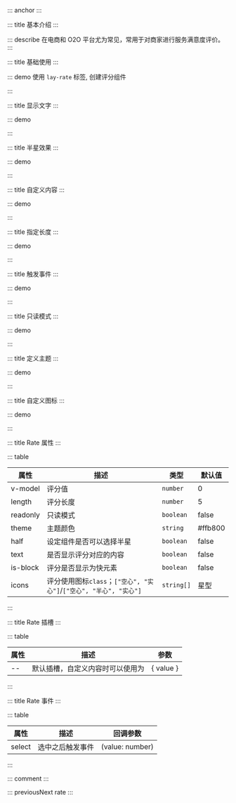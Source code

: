 ::: anchor
:::

::: title 基本介绍
:::

::: describe 在电商和 O2O 平台尤为常见，常用于对商家进行服务满意度评价。
:::

::: title 基础使用
:::

::: demo 使用 `lay-rate` 标签, 创建评分组件

<template>
  <lay-rate v-model="all1"></lay-rate>
</template>

<script>
import { ref } from 'vue';

export default {
  setup() {

     const all1 = ref(0)

    return {
      all1
    }
  }
}
</script>

:::

::: title 显示文字
:::

::: demo

<template>
  <lay-rate v-model="all" :text="true"></lay-rate>
</template>

<script>
import { ref } from 'vue'

export default {
  setup() {

    const all = ref(4)

    return {
      all
    }
  }
}
</script>

:::

::: title 半星效果
:::

::: demo

<template>
    <lay-rate v-model="half1" :half="true" :is-block="true"></lay-rate>
    <lay-rate v-model="half2" :half="true" :text="true" :is-block="true"></lay-rate>
</template>

<script>
import { ref } from 'vue';

export default {
  setup() {

     const half1 = ref(0.5)
     const half2 = ref(0)


    return {
      half1,
      half2
    }
  }
}
</script>

:::

::: title 自定义内容
:::

::: demo

<template>
  <lay-rate v-model="val" :text="true" :is-block="true">
    <template v-slot:default="{value}">{{customText(value)}}</template>
  </lay-rate>
  <lay-rate v-model="val2" :text="true" :is-block="true">
    <template v-slot:default="{value}">{{value}}</template>
  </lay-rate>
</template>

<script>
import { ref } from 'vue';

export default {
  setup() {

    const val = ref(1)
    const val2 = ref(1)
    const arrs = {
        '1': '极差',
        '2': '差',
        '3': '中等',
        '4': '好',
        '5': '极好'
    };
    const customText = function(val){
      return arrs[val];
    }
    return {
      val,
      val2
    }
  }
}
</script>

:::

::: title 指定长度
:::

::: demo

<template>
  <lay-rate v-model="all2" :length="length"></lay-rate>
</template>

<script>
import { ref } from 'vue';

export default {
  setup() {

    const all2 = ref(4);
    const length = ref(10)

    return {
      all2,
      length
    }
  }
}
</script>

:::

::: title 触发事件
:::

::: demo

<template>
  <lay-rate v-model="val" @select="selectRate"></lay-rate>
  <div>F12 打开调试工具 -> console 控制面板进行查看</div>
</template>

<script>
import { ref } from 'vue';

export default {
  setup() {

    const val = ref(0);
    const selectRate = function(value){
      console.log('selectRate - value:', value)
    }

    return {
      val
    }
  }
}
</script>

:::

::: title 只读模式
:::

::: demo

<template>
  <lay-rate v-model="all3" readonly="true"></lay-rate>
</template>

<script>
import { ref } from 'vue';

export default {
  setup() {

    const all3 = ref(4)

    return {
      all3
    }
  }
}
</script>

:::

::: title 定义主题
:::

::: demo

<template>
  <lay-rate v-model="all4" theme="#FF8000"></lay-rate><br>
  <lay-rate v-model="all4" theme="#009688"></lay-rate><br>
  <lay-rate v-model="all4" theme="#1E9FFF"></lay-rate><br>
  <lay-rate v-model="all4" theme="#2F4056"></lay-rate><br>
  <lay-rate v-model="all4" theme="#FE0000"></lay-rate><br>
</template>

<script>
import { ref } from 'vue';

export default {
  setup() {

    const all4 = ref(4)

    return {
      all4
    }
  }
}
</script>

:::

::: title 自定义图标
:::

::: demo

<template>
  <lay-rate v-model="icons" :icons="['layui-icon-heart', 'layui-icon-heart-fill']" theme="#FE0000"></lay-rate><br>
  <lay-rate v-model="halfIcons" :icons="['layui-icon-circle', 'layui-icon-radio', 'layui-icon-circle-dot']" half text></lay-rate><br>
</template>

<script>
import { ref } from 'vue';

export default {
  setup() {

    const icons = ref(4)
    const halfIcons = ref(0.5)


    return {
      icons,
      halfIcons
    }
  }
}
</script>

:::

::: title Rate 属性
:::

::: table

| 属性     | 描述      | 类型 | 默认值 |
| -------- | -------- | ------ | ------ |
| v-model  | 评分值   | `number` | 0     |
| length   | 评分长度 | `number` | 5     |
| readonly | 只读模式 | `boolean` | false     |
| theme    | 主题颜色 | `string` | #ffb800     |
| half     | 设定组件是否可以选择半星 | `boolean` | false     |
| text     | 是否显示评分对应的内容 | `boolean` | false     |
| is-block | 评分是否显示为快元素 | `boolean` | false     |
| icons    | 评分使用图标`class`；`["空心", "实心"]`/`["空心", "半心", "实心"]` | `string[]` | 星型     |

:::

::: title Rate 插槽
:::

::: table

| 属性     | 描述      | 参数 |
| -------- | -------- | ------ |
| --  | 默认插槽，自定义内容时可以使用为    | { value } |

:::

::: title Rate 事件
:::

::: table

| 属性     | 描述      | 回调参数 |
| -------- | -------- | ------ |
| select  | 选中之后触发事件   | (value: number) |

:::

::: comment
:::

::: previousNext rate
:::